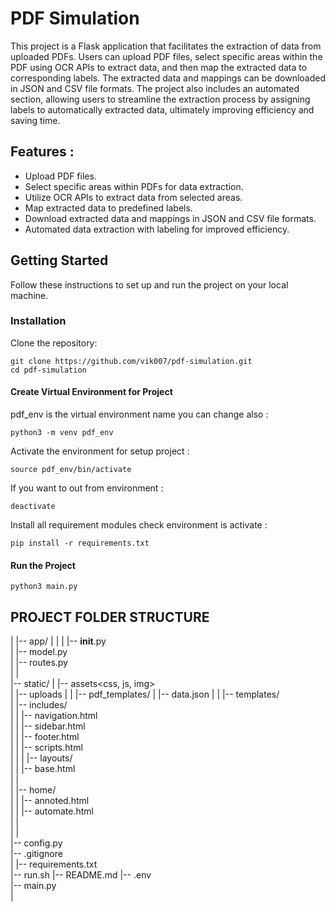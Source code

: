 # PDF Simulation
This project is a Flask application that facilitates the extraction of data from uploaded PDFs. Users can upload PDF files, select specific areas within the PDF using OCR APIs to extract data, and then map the extracted data to corresponding labels. The extracted data and mappings can be downloaded in JSON and CSV file formats. The project also includes an automated section, allowing users to streamline the extraction process by assigning labels to automatically extracted data, ultimately improving efficiency and saving time.

## Features :

   - Upload PDF files.
   - Select specific areas within PDFs for data extraction.
   - Utilize OCR APIs to extract data from selected areas.
   - Map extracted data to predefined labels.
   - Download extracted data and mappings in JSON and CSV file formats.
   - Automated data extraction with labeling for improved efficiency.

## Getting Started

Follow these instructions to set up and run the project on your local machine.

### Installation

Clone the repository:
```
git clone https://github.com/vik007/pdf-simulation.git
cd pdf-simulation
```
#### Create Virtual Environment for Project 
pdf_env is the virtual environment name you can change also :
```
python3 -m venv pdf_env
```

Activate the environment for setup project :
```
source pdf_env/bin/activate
```

If you want to out from environment :
```
deactivate
```

Install all requirement modules check environment is activate :
```
pip install -r requirements.txt
```

#### Run the Project 
```
python3 main.py
```

 

## PROJECT FOLDER STRUCTURE 
   |
   |-- app/
   |    |
   |    |-- __init__.py                           
   |    |-- model.py                 
   |    |-- routes.py                       
   |    |                  
   |-- static/
   |    |-- assets<css, js, img>          
   |    |-- uploads
   |    |
   |-- pdf_templates/
   |    |-- data.json
   |    |
   |-- templates/                      
   |    |-- includes/                  
   |    |    |-- navigation.html       
   |    |    |-- sidebar.html          
   |    |    |-- footer.html           
   |    |    |-- scripts.html          
   |    |
   |    |-- layouts/                   
   |    |    |-- base.html              
   |    |        
   |    |-- home/                      
   |    |         |-- annoted.html            
   |    |         |-- automate.html         
   |    |                 
   |    |    
   |-- config.py                             
   |-- .gitignore                     
   |
   |-- requirements.txt                     
   |-- run.sh
   |-- README.md
   |-- .env                                 
   |-- main.py                               
   |
 
